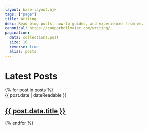 ```yaml
---
layout: base-layout.njk
tags: ["page"]
title: Writing
desc: Read blog posts, how-to guides, and experiences from me.
canonical: https://cooperhollmaier.com/writing/
pagination:
  data: collections.post
  size: 10
  reverse: true
  alias: posts
---
```


# Latest Posts

<section class="cards">
{% for post in posts %}

<article class="card">
    <div class="text">
    <time class="card__date" datetime="{{ post.date | dateIso }}">{{ post.date | dateReadable }}</time>
    <a class="none"href="{{ post.url }}"><h2 class="post__title">{{ post.data.title }}</h3></a>
    </div>
  </article>
  
  
{% endfor %}
</section>
